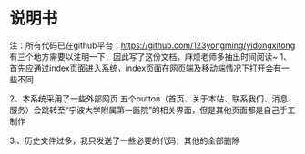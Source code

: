 # 说明书
注：所有代码已在github平台：https://github.com/123yongming/yidongxitong
有三个地方需要以注明一下，因此写了这份文档，麻烦老师多抽出时间阅读~
1、首先应通过index页面进入系统，index页面在网页端及移动端情况下打开会有一些不同

2、本系统采用了一些外部网页
五个button（首页、关于本站、联系我们、消息、服务）会跳转至“宁波大学附属第一医院”的相关界面，但是其他页面都是自己手工制作

3.、历史文件过多，我只发送了一些必要的代码，其他的全部删除
